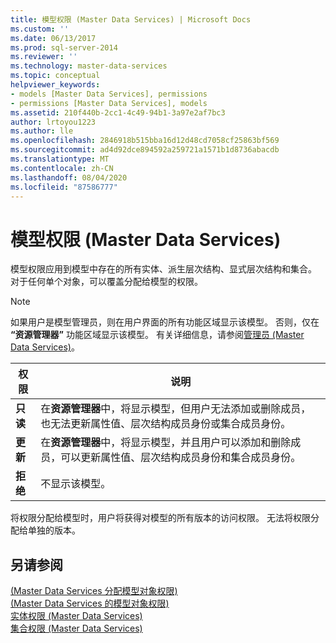 ```yaml
---
title: 模型权限 (Master Data Services) | Microsoft Docs
ms.custom: ''
ms.date: 06/13/2017
ms.prod: sql-server-2014
ms.reviewer: ''
ms.technology: master-data-services
ms.topic: conceptual
helpviewer_keywords:
- models [Master Data Services], permissions
- permissions [Master Data Services], models
ms.assetid: 210f440b-2cc1-4c49-94b1-3a97e2af7bc3
author: lrtoyou1223
ms.author: lle
ms.openlocfilehash: 2846918b515bba16d12d48cd7058cf25863bf569
ms.sourcegitcommit: ad4d92dce894592a259721a1571b1d8736abacdb
ms.translationtype: MT
ms.contentlocale: zh-CN
ms.lasthandoff: 08/04/2020
ms.locfileid: "87586777"
---
```

# <a name="model-permissions-master-data-services"></a>模型权限 (Master Data Services)
  模型权限应用到模型中存在的所有实体、派生层次结构、显式层次结构和集合。 对于任何单个对象，可以覆盖分配给模型的权限。  
  
> [!NOTE]  
>  如果用户是模型管理员，则在用户界面的所有功能区域显示该模型。 否则，仅在 **“资源管理器”** 功能区域显示该模型。 有关详细信息，请参阅[管理员 &#40;Master Data Services&#41;](administrators-master-data-services.md)。  
  
|权限|说明|  
|----------------|-----------------|  
|**只读**|在**资源管理器**中，将显示模型，但用户无法添加或删除成员，也无法更新属性值、层次结构成员身份或集合成员身份。|  
|**更新**|在**资源管理器**中，将显示模型，并且用户可以添加和删除成员，可以更新属性值、层次结构成员身份和集合成员身份。|  
|**拒绝**|不显示该模型。|  
  
 将权限分配给模型时，用户将获得对模型的所有版本的访问权限。 无法将权限分配给单独的版本。  
  
## <a name="see-also"></a>另请参阅  
 [&#40;Master Data Services 分配模型对象权限&#41;](../../2014/master-data-services/assign-model-object-permissions-master-data-services.md)   
 [&#40;Master Data Services 的模型对象权限&#41;](../../2014/master-data-services/model-object-permissions-master-data-services.md)   
 [实体权限 &#40;Master Data Services&#41;](../../2014/master-data-services/entity-permissions-master-data-services.md)   
 [集合权限 &#40;Master Data Services&#41;](../../2014/master-data-services/collection-permissions-master-data-services.md)  
  
  
